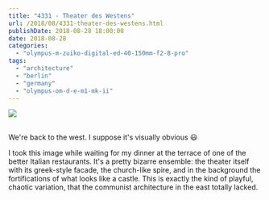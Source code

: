 ```yaml
---
title: "4331 - Theater des Westens"
url: /2018/08/4331-theater-des-westens.html
publishDate: 2018-08-28 18:00:00
date: 2018-08-28
categories: 
  - "olympus-m-zuiko-digital-ed-40-150mm-f2-8-pro"
tags: 
  - "architecture"
  - "berlin"
  - "germany"
  - "olympus-om-d-e-m1-mk-ii"
---
```

<div class="container">
<div class="center"><a target="_blank" href="https://d25zfm9zpd7gm5.cloudfront.net/1200x1200/2017/20170624_201136_lr.jpg"><img class="webfeedsFeaturedVisual" src="https://d25zfm9zpd7gm5.cloudfront.net/0600x0600/2017/20170624_201136_lr.jpg" /></a></div>
</div>
<br />

We're back to the west. I suppose it's visually obvious :smiley:

I took this image while waiting for my dinner at the terrace of one of the better Italian restaurants. It's a pretty bizarre ensemble: the theater itself with its greek-style facade, the church-like spire, and in the background the fortifications of what looks like a castle. This is exactly the kind of playful, chaotic variation, that the communist architecture in the east totally lacked.